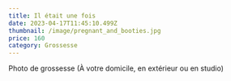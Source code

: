 ```yaml
---
title: Il était une fois
date: 2023-04-17T11:45:10.499Z
thumbnail: /image/pregnant_and_booties.jpg
price: 160
category: Grossesse
---
```


Photo de grossesse (À votre domicile, en extérieur ou en studio)